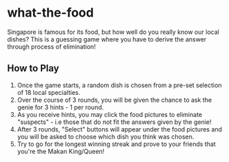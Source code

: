 # what-the-food

Singapore is famous for its food, but how well do you really know our local dishes? 
This is a guessing game where you have to derive the answer through process of elimination!

## How to Play
1. Once the game starts, a random dish is chosen from a pre-set selection of 18 local specialties.
2. Over the course of 3 rounds, you will be given the chance to ask the genie for 3 hints - 1 per round.
3. As you receive hints, you may click the food pictures to eliminate "suspects" - i.e those that do not fit the answers given by the genie!
4. After 3 rounds, "Select" buttons will appear under the food pictures and you will be asked to choose which dish you think was chosen. 
5. Try to go for the longest winning streak and prove to your friends that you're the Makan King/Queen!
